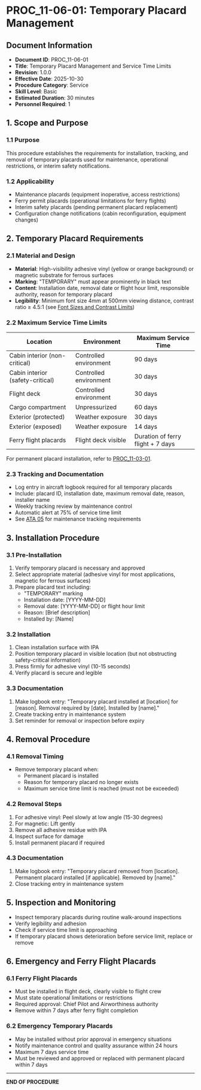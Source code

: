 # PROC_11-06-01: Temporary Placard Management

## Document Information
- **Document ID**: PROC_11-06-01
- **Title**: Temporary Placard Management and Service Time Limits
- **Revision**: 1.0.0
- **Effective Date**: 2025-10-30
- **Procedure Category**: Service
- **Skill Level**: Basic
- **Estimated Duration**: 30 minutes
- **Personnel Required**: 1

## 1. Scope and Purpose

### 1.1 Purpose
This procedure establishes the requirements for installation, tracking, and removal of temporary placards used for maintenance, operational restrictions, or interim safety notifications.

### 1.2 Applicability
- Maintenance placards (equipment inoperative, access restrictions)
- Ferry permit placards (operational limitations for ferry flights)
- Interim safety placards (pending permanent placard replacement)
- Configuration change notifications (cabin reconfiguration, equipment changes)

## 2. Temporary Placard Requirements

### 2.1 Material and Design
- **Material**: High-visibility adhesive vinyl (yellow or orange background) or magnetic substrate for ferrous surfaces
- **Marking**: "TEMPORARY" must appear prominently in black text
- **Content**: Installation date, removal date or flight hour limit, responsible authority, reason for temporary placard
- **Legibility**: Minimum font size 4mm at 500mm viewing distance, contrast ratio ≥ 4.5:1 (see [Font Sizes and Contrast Limits](../02-PLACARD_DESIGN_AND_LEGIBILITY/DATA_11-02-02_Font-Sizes-And-Contrast-Limits_rev1.0.0_20251030.csv))

### 2.2 Maximum Service Time Limits
| Location | Environment | Maximum Service Time |
|----------|-------------|---------------------|
| Cabin interior (non-critical) | Controlled environment | 90 days |
| Cabin interior (safety-critical) | Controlled environment | 30 days |
| Flight deck | Controlled environment | 30 days |
| Cargo compartment | Unpressurized | 60 days |
| Exterior (protected) | Weather exposure | 30 days |
| Exterior (exposed) | Weather exposure | 14 days |
| Ferry flight placards | Flight deck visible | Duration of ferry flight + 7 days |

For permanent placard installation, refer to [PROC_11-03-01](../03-PLACARD_INSTALLATION_AND_REPLACEMENT/PROC_11-03-01_Placard-Removal-And-Installation_rev1.0.0_20251030.md).

### 2.3 Tracking and Documentation
- Log entry in aircraft logbook required for all temporary placards
- Include: placard ID, installation date, maximum removal date, reason, installer name
- Weekly tracking review by maintenance control
- Automatic alert at 75% of service time limit
- See [ATA 05](../../../A-AIRFRAME/ATA_05-TIME_LIMITS_MAINTENANCE_CHECKS/00_README.md) for maintenance tracking requirements

## 3. Installation Procedure

### 3.1 Pre-Installation
1. Verify temporary placard is necessary and approved
2. Select appropriate material (adhesive vinyl for most applications, magnetic for ferrous surfaces)
3. Prepare placard text including:
   - "TEMPORARY" marking
   - Installation date: [YYYY-MM-DD]
   - Removal date: [YYYY-MM-DD] or flight hour limit
   - Reason: [Brief description]
   - Installed by: [Name]

### 3.2 Installation
1. Clean installation surface with IPA
2. Position temporary placard in visible location (but not obstructing safety-critical information)
3. Press firmly for adhesive vinyl (10-15 seconds)
4. Verify placard is secure and legible

### 3.3 Documentation
1. Make logbook entry: "Temporary placard installed at [location] for [reason]. Removal required by [date]. Installed by [name]."
2. Create tracking entry in maintenance system
3. Set reminder for removal or inspection before expiry

## 4. Removal Procedure

### 4.1 Removal Timing
- Remove temporary placard when:
  - Permanent placard is installed
  - Reason for temporary placard no longer exists
  - Maximum service time limit is reached (must not be exceeded)

### 4.2 Removal Steps
1. For adhesive vinyl: Peel slowly at low angle (15-30 degrees)
2. For magnetic: Lift gently
3. Remove all adhesive residue with IPA
4. Inspect surface for damage
5. Install permanent placard if required

### 4.3 Documentation
1. Make logbook entry: "Temporary placard removed from [location]. Permanent placard installed [if applicable]. Removed by [name]."
2. Close tracking entry in maintenance system

## 5. Inspection and Monitoring
- Inspect temporary placards during routine walk-around inspections
- Verify legibility and adhesion
- Check if service time limit is approaching
- If temporary placard shows deterioration before service limit, replace or remove

## 6. Emergency and Ferry Flight Placards

### 6.1 Ferry Flight Placards
- Must be installed in flight deck, clearly visible to flight crew
- Must state operational limitations or restrictions
- Required approval: Chief Pilot and Airworthiness authority
- Remove within 7 days after ferry flight completion

### 6.2 Emergency Temporary Placards
- May be installed without prior approval in emergency situations
- Notify maintenance control and quality assurance within 24 hours
- Maximum 7 days service time
- Must be reviewed and approved or replaced with permanent placard within 7 days

---
**END OF PROCEDURE**
